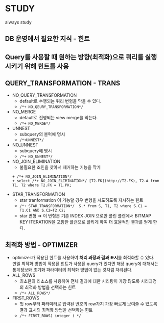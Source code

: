# STUDY
always study

## DB 운영에서 필요한 지식 - 힌트
## Query를 사용할 때 원하는 방향(최적화)으로 쿼리를 실행시키기 위해 힌트를 사용

## QUERY_TRANSFORMATION - TRANS
  + NO_QUERY_TRANSFORMATION
    + default로 수행되는 쿼리 변형을 막을 수 있다.
    + ```/*+ NO_QEURY_TRANSFORMATION*/```
  + NO_MERGE
    + default로 진행되는  view merge를 막는다.
    + ```/*+ NO_MERGE*/```
  + UNNEST
    + subquery의 블럭에 명시
    + ```/*+UNNEST*/```
  + NO_UNNEST
    + subquery에 명시
    + ```/*+ NO_UNNEST*/```
  + NO_JOIN_ELIMINATION
      + 불필요한 조인을 찾아서 제거하는 기능을 막기
       ```
      + /*+ NO_JOIN_ELIMINATION*/
      + select /*+ NO_JOIN_ELIMINATION*/ [T2.FK](http://T2.FK), T2.A from T1, T2 where T2.FK = T1.PK;
       ```
  + STAR_TRANSFORMATION
    + star tranformation 이 가능할 경우 변형을 시도하도록 지시하는 힌트
    + ```/*+ STAR_TRANSFORMATION*/  S.* from S, T1, T2 where S.C1 = T1.C1 AND S.C2=T2.C2;```
    + star 변형 ⇒ 이 변형은 기존 INDEX JOIN 으로만 풀린 플랜에서 BITMAP KEY ITERATION을 포함한 플랜으로 플리게 하여 더 효율적인 결과를 얻게 한다.
## 최적화 방법 - OPTIMIZER
  + optimizer가 적용된 힌트를 사용하여 **처리 과정과 결과 표시**를 최적화할 수 있다. 만일 최적화 방법이 적용된 힌트가 사용된 query가 있다면 해당 query에 대해서는 통계정보와 초기화 파라미터의 최적화 방법이 없는 것처럼 처리된다.
  + ALL_ROWS
    + 최소한의 리소스를 사용하여 전체 결과에 대한 처리량이 가장 많도록 처리과정의 최적화 방법을 선택하는 힌트
    + ```/*+ ALL_ROWS*/```
  + FIRST_ROWS
    + 첫 row부터 파라미터로 입력된 번호의 row가지 가장 빠르게 보여줄 수 있도록 결과 표시의 최적화 방법을 선택하는 힌트
    + ```/*+ FIRST_ROWS( integer ) */```
